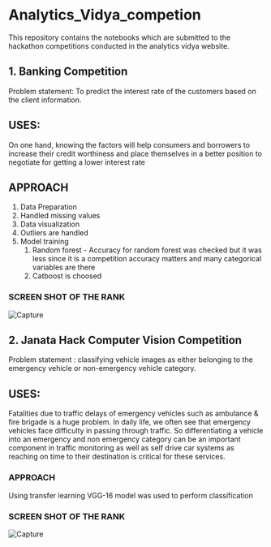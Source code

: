 # Analytics_Vidya_competion
This repository contains the notebooks which are submitted to the hackathon competitions conducted in the analytics vidya website.
## 1. Banking Competition 
Problem statement: To predict the interest rate of the customers based on the client information. 
## USES:
On one hand, knowing the factors will help consumers and borrowers to increase their credit worthiness and place themselves in a better position to negotiate for getting a lower interest rate
## APPROACH 
1. Data Preparation
  1. Handled missing values
  2. Data visualization
  3. Outliers are handled
2. Model training 
   1. Random forest - Accuracy for random forest was checked but it was less since it is a competition accuracy matters and many categorical variables are there 
   2. Catboost is choosed
### SCREEN SHOT OF THE RANK 
![Capture](https://user-images.githubusercontent.com/35831581/88190770-4e3c8980-cc58-11ea-9d17-4ae07f69b1f4.PNG)
## 2. Janata Hack Computer Vision Competition

Problem statement : classifying vehicle images as either belonging to the emergency vehicle or non-emergency vehicle category. 
## USES:
Fatalities due to traffic delays of emergency vehicles such as ambulance & fire brigade is a huge problem. In daily life, we often see that emergency vehicles face difficulty in passing through traffic. So differentiating a vehicle into an emergency and non emergency category can be an important component in traffic monitoring as well as self drive car systems as reaching on time to their destination is critical for these services.
### APPROACH
Using transfer learning VGG-16 model was used to perform classification
### SCREEN SHOT OF THE RANK
![Capture](https://user-images.githubusercontent.com/35831581/88191965-a031df00-cc59-11ea-905d-b76de379b072.PNG)

